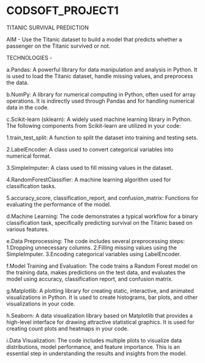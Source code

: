 # CODSOFT_PROJECT1

TITANIC SURVIVAL PREDICTION

AIM - Use the Titanic dataset to build a model that predicts whether a
passenger on the Titanic survived or not.

TECHNOLOGIES - 

a.Pandas: A powerful library for data manipulation and analysis in Python. It is used to load the Titanic dataset, handle missing values, and preprocess the data.

b.NumPy: A library for numerical computing in Python, often used for array operations. It is indirectly used through Pandas and for handling numerical data in the code.

c.Scikit-learn (sklearn): A widely used machine learning library in Python. The following components from Scikit-learn are utilized in your code:

1.train_test_split: A function to split the dataset into training and testing sets.

2.LabelEncoder: A class used to convert categorical variables into numerical format.

3.SimpleImputer: A class used to fill missing values in the dataset.

4.RandomForestClassifier: A machine learning algorithm used for classification tasks.

5.accuracy_score, classification_report, and confusion_matrix: Functions for evaluating the performance of the model.

d.Machine Learning: The code demonstrates a typical workflow for a binary classification task, specifically predicting survival on the Titanic based on various features.

e.Data Preprocessing: The code includes several preprocessing steps:
1.Dropping unnecessary columns.
2.Filling missing values using the SimpleImputer.
3.Encoding categorical variables using LabelEncoder.

f.Model Training and Evaluation: The code trains a Random Forest model on the training data, makes predictions on the test data, and evaluates the model using accuracy, classification report, and confusion matrix.

g.Matplotlib: A plotting library for creating static, interactive, and animated visualizations in Python. It is used to create histograms, bar plots, and other visualizations in your code.

h.Seaborn: A data visualization library based on Matplotlib that provides a high-level interface for drawing attractive statistical graphics. It is used for creating count plots and heatmaps in your code.

i.Data Visualization: The code includes multiple plots to visualize data distributions, model performance, and feature importance. This is an essential step in understanding the results and insights from the model.
